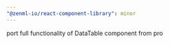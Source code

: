 ```yaml
---
"@zenml-io/react-component-library": minor
---
```


port full functionality of DataTable component from pro
